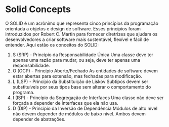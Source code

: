 # Solid Concepts

O SOLID é um acrônimo que representa cinco princípios da programação orientada a objetos e design de software. Esses princípios foram introduzidos por Robert C. Martin para fornecer diretrizes que ajudam os desenvolvedores a criar software mais sustentável, flexível e fácil de entender. Aqui estão os conceitos do SOLID:

1. S (SRP) - Princípio da Responsabilidade Única
    Uma classe deve ter apenas uma razão para mudar, ou seja, deve ter apenas uma responsabilidade.
2. O (OCP) - Princípio Aberto/Fechado
    As entidades de software devem estar abertas para extensão, mas fechadas para modificação.
3. L (LSP) - Princípio da Substituição de Liskov
    Subtipos devem ser substituíveis por seus tipos base sem alterar o comportamento do programa.
4. I (ISP) - Princípio da Segregação de Interfaces
    Uma classe não deve ser forçada a depender de interfaces que ela não usa.
5. D (DIP) - Princípio da Inversão de Dependência
    Módulos de alto nível não devem depender de módulos de baixo nível. Ambos devem depender de abstrações.